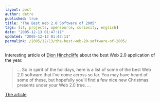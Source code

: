 ```yaml
---
layout: post
author: detro
published: true
title: "The Best Web 2.0 Software of 2005"
tags: [it, projects, opensource, curiosity, english]
date: "2005-12-13 01:47:11"
updated: "2005-12-13 01:47:11"
permalink: /2005/12/13/the-best-web-20-software-of-2005/
---
```


Interesting article of <a href="http://www1.blog-city.com/community/profiles/285855.htm">Dion Hinchcliffe</a> about the best Web 2.0 application of the year.
<blockquote>... So in spirit of the holidays, here is a list of some of the best Web 2.0 software that I've come across so far.  You may have heard of some of these, but hopefully you'll find a few nice new Christmas presents under your Web 2.0 tree. ...</blockquote>

<a href="http://web2.wsj2.com/the_best_web_20_software_of_2005.htm">The article</a>.
